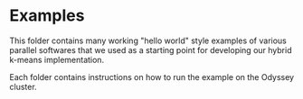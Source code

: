 # Examples

This folder contains many working "hello world" style examples of various parallel softwares that we used as a starting point for developing our hybrid k-means implementation.

Each folder contains instructions on how to run the example on the Odyssey cluster.
